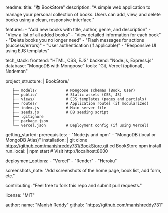 readme:
  title: "📚 BookStore"
  description: "A simple web application to manage your personal collection of books. Users can add, view, and delete books using a clean, responsive interface."

  features:
    - "Add new books with title, author, genre, and description"
    - "View a list of all added books"
    - "View detailed information for each book"
    - "Delete books you no longer need"
    - "Flash messages for actions (success/errors)"
    - "User authentication (if applicable)"
    - "Responsive UI using EJS templates"

  tech_stack:
    frontend: "HTML, CSS, EJS"
    backend: "Node.js, Express.js"
    database: "MongoDB with Mongoose"
    tools: "Git, Vercel (optional), Nodemon"

  project_structure: |
    BookStore/
 ```   │
    ├── models/             # Mongoose schemas (Book, User)
    ├── public/             # Static assets (CSS, JS)
    ├── views/              # EJS templates (pages and partials)
    ├── routes/             # Application routes (if modularized)
    ├── index.js            # Main server file
    ├── seeds.js            # DB seeding script
    ├── .gitignore
    ├── package.json
    └── vercel.json         # Deployment config (if using Vercel)
```
  getting_started:
    prerequisites:
      - "Node.js and npm"
      - "MongoDB (local or MongoDB Atlas)"
    installation: |
      git clone https://github.com/manishreddy731/BookStore.git
      cd BookStore
      npm install
    run_local: |
      npm start
      # Visit http://localhost:8000

  deployment_options:
    - "Vercel"
    - "Render"
    - "Heroku"

  screenshots_note: "Add screenshots of the home page, book list, add form, etc."

  contributing: "Feel free to fork this repo and submit pull requests."

  license: "MIT"

  author:
    name: "Manish Reddy"
    github: "https://github.com/manishreddy731"
